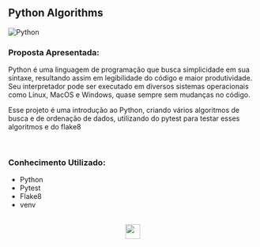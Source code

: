 ## Python Algorithms

![Python](https://miro.medium.com/v2/resize:fit:1400/1*ycIMlwgwicqlO6PcFRA-Iw.png)

### Proposta Apresentada: 

Python é uma linguagem de programação que busca simplicidade em sua sintaxe, resultando assim em legibilidade do código e maior produtividade. Seu interpretador pode ser executado em diversos sistemas operacionais como Linux, MacOS e Windows, quase sempre sem mudanças no código.

Esse projeto é uma introdução ao Python, criando vários algoritmos de busca e de ordenação de dados, utilizando do pytest para testar esses algoritmos e do flake8

</br>

### Conhecimento Utilizado: 

- Python </br>
- Pytest </br>
- Flake8 </br>
- venv </br>



</br>
<div align="center"> 
<a href="https://www.linkedin.com/in/lennon-xavier/" rel="nofollow"><img src="https://camo.githubusercontent.com/c00f87aeebbec37f3ee0857cc4c20b21fefde8a96caf4744383ebfe44a47fe3f/68747470733a2f2f696d672e736869656c64732e696f2f62616467652f2d4c696e6b6564496e2d2532333030373742353f7374796c653d666f722d7468652d6261646765266c6f676f3d6c696e6b6564696e266c6f676f436f6c6f723d7768697465" height="30px" data-canonical-src="https://img.shields.io/badge/-LinkedIn-%230077B5?style=for-the-badge&amp;logo=linkedin&amp;logoColor=white" style="max-width: 100%;"></a>
